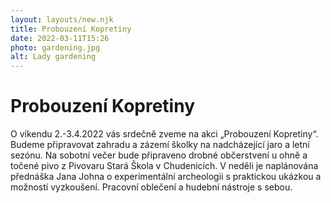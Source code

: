 ```yaml
---
layout: layouts/new.njk
title: Probouzení Kopretiny
date: 2022-03-11T15:26
photo: gardening.jpg
alt: Lady gardening
---
```


# Probouzení Kopretiny

O víkendu 2.-3.4.2022 vás srdečně zveme na akci „Probouzení Kopretiny“. Budeme připravovat zahradu a zázemí školky na nadcházející jaro a letní sezónu. Na sobotní večer bude připraveno drobné občerstvení u ohně a točené pivo z Pivovaru Stará Škola v Chudenicích. V neděli je naplánována přednáška Jana Johna o experimentální archeologii s praktickou ukázkou a možností vyzkoušení. Pracovní oblečení a hudební nástroje s sebou. 





